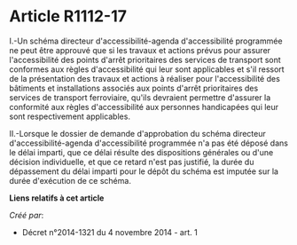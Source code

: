 # Article R1112-17

I.-Un schéma directeur d'accessibilité-agenda d'accessibilité programmée ne peut être approuvé que si les travaux et actions
prévus pour assurer l'accessibilité des points d'arrêt prioritaires des services de transport sont conformes aux règles
d'accessibilité qui leur sont applicables et s'il ressort de la présentation des travaux et actions à réaliser pour
l'accessibilité des bâtiments et installations associés aux points d'arrêt prioritaires des services de transport
ferroviaire, qu'ils devraient permettre d'assurer la conformité aux règles d'accessibilité aux personnes handicapées qui leur
sont respectivement applicables. 

II.-Lorsque le dossier de demande d'approbation du schéma directeur d'accessibilité-agenda d'accessibilité programmée n'a pas
été déposé dans le délai imparti, que ce délai résulte des dispositions générales ou d'une décision individuelle, et que ce
retard n'est pas justifié, la durée du dépassement du délai imparti pour le dépôt du schéma est imputée sur la durée
d'exécution de ce schéma.

**Liens relatifs à cet article**

_Créé par_:

  - Décret n°2014-1321 du 4 novembre 2014 - art. 1
